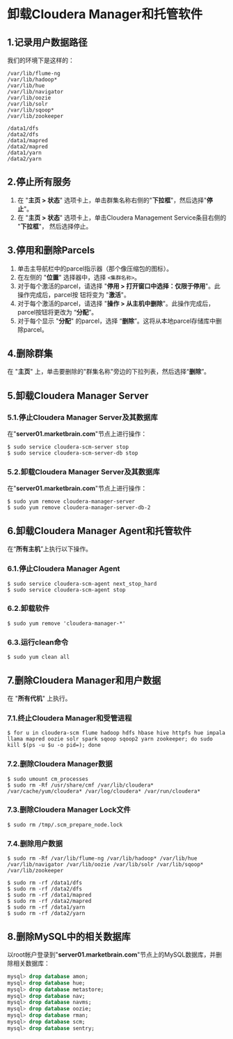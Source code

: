 卸载Cloudera Manager和托管软件
================================================================================
## 1.记录用户数据路径
我们的环境下是这样的：
```
/var/lib/flume-ng
/var/lib/hadoop*
/var/lib/hue
/var/lib/navigator
/var/lib/oozie
/var/lib/solr
/var/lib/sqoop*
/var/lib/zookeeper

/data1/dfs
/data2/dfs
/data1/mapred
/data2/mapred
/data1/yarn
/data2/yarn
```

## 2.停止所有服务
1. 在 "**主页 > 状态**" 选项卡上，单击群集名称右侧的"**下拉框**"，然后选择"**停止**"。
2. 在 "**主页 > 状态**" 选项卡上，单击Cloudera Management Service条目右侧的 "**下拉框**"，
然后选择停止。

## 3.停用和删除Parcels
1. 单击主导航栏中的parcel指示器（那个像压缩包的图标）。
2. 在左侧的 "**位置**" 选择器中，选择 `<集群名称>`。
3. 对于每个激活的parcel，请选择 "**停用 > 打开窗口中选择：仅限于停用**"。此操作完成后，parcel按
钮将变为 "**激活**"。
4. 对于每个激活的parcel，请选择 "**操作 > 从主机中删除**"。此操作完成后，parcel按钮将更改为
“**分配**”。
5. 对于每个显示 "**分配**" 的parcel，选择 “**删除**”。这将从本地parcel存储库中删除parcel。

## 4.删除群集
在 "**主页**" 上，单击要删除的"群集名称"旁边的下拉列表，然后选择“**删除**”。

## 5.卸载Cloudera Manager Server

### 5.1.停止Cloudera Manager Server及其数据库
在"**server01.marketbrain.com**"节点上进行操作：
```shell
$ sudo service cloudera-scm-server stop
$ sudo service cloudera-scm-server-db stop
```

### 5.2.卸载Cloudera Manager Server及其数据库
在"**server01.marketbrain.com**"节点上进行操作：
```shell
$ sudo yum remove cloudera-manager-server
$ sudo yum remove cloudera-manager-server-db-2
```

## 6.卸载Cloudera Manager Agent和托管软件
在“**所有主机**”上执行以下操作。

### 6.1.停止Cloudera Manager Agent
```shell
$ sudo service cloudera-scm-agent next_stop_hard
$ sudo service cloudera-scm-agent stop
```

### 6.2.卸载软件
```shell
$ sudo yum remove 'cloudera-manager-*'
```

### 6.3.运行clean命令
```shell
$ sudo yum clean all
```

## 7.删除Cloudera Manager和用户数据
在 "**所有代机**" 上执行。

### 7.1.终止Cloudera Manager和受管进程
```shell
$ for u in cloudera-scm flume hadoop hdfs hbase hive httpfs hue impala llama mapred oozie solr spark sqoop sqoop2 yarn zookeeper; do sudo kill $(ps -u $u -o pid=); done
```

### 7.2.删除Cloudera Manager数据
```shell
$ sudo umount cm_processes
$ sudo rm -Rf /usr/share/cmf /var/lib/cloudera* /var/cache/yum/cloudera* /var/log/cloudera* /var/run/cloudera*
```

### 7.3.删除Cloudera Manager Lock文件
```shell
$ sudo rm /tmp/.scm_prepare_node.lock
```

### 7.4.删除用户数据
```shell
$ sudo rm -Rf /var/lib/flume-ng /var/lib/hadoop* /var/lib/hue /var/lib/navigator /var/lib/oozie /var/lib/solr /var/lib/sqoop* /var/lib/zookeeper
```
```shell
$ sudo rm -rf /data1/dfs
$ sudo rm -rf /data2/dfs
$ sudo rm -rf /data1/mapred
$ sudo rm -rf /data2/mapred
$ sudo rm -rf /data1/yarn
$ sudo rm -rf /data2/yarn
```

## 8.删除MySQL中的相关数据库
以root帐户登录到"**server01.marketbrain.com**"节点上的MySQL数据库，并删除相关数据库：
```sql
mysql> drop database amon;
mysql> drop database hue;
mysql> drop database metastore;
mysql> drop database nav;
mysql> drop database navms;
mysql> drop database oozie;
mysql> drop database rman;
mysql> drop database scm;
mysql> drop database sentry;
```
